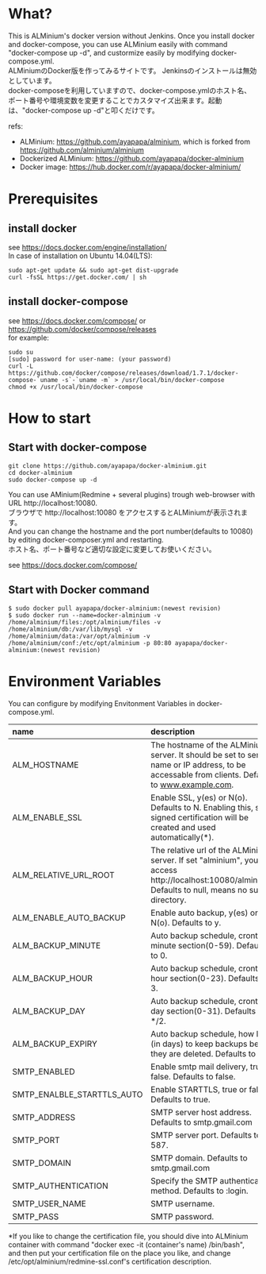 # What?
This is ALMinium's docker version without Jenkins. Once you install docker and docker-compose, you can use ALMinium easily with command "docker-compose up -d", and custormize easily by modifying docker-compose.yml.  
ALMiniumのDocker版を作ってみるサイトです。 Jenkinsのインストールは無効としています。  
docker-composeを利用していますので、docker-compose.ymlのホスト名、ポート番号や環境変数を変更することでカスタマイズ出来ます。起動は、"docker-compose up -d"と叩くだけです。  

refs:  
* ALMinium: https://github.com/ayapapa/alminium, which is forked from https://github.com/alminium/alminium  
* Dockerized ALMinium: https://github.com/ayapapa/docker-alminium  
* Docker image: https://hub.docker.com/r/ayapapa/docker-alminium/  

# Prerequisites
## install docker
see https://docs.docker.com/engine/installation/   
In case of installation on Ubuntu 14.04(LTS):  
```shell
sudo apt-get update && sudo apt-get dist-upgrade
curl -fsSL https://get.docker.com/ | sh
```

## install docker-compose
see https://docs.docker.com/compose/  or https://github.com/docker/compose/releases  
for example:
```shell
sudo su
[sudo] password for user-name: (your password)
curl -L https://github.com/docker/compose/releases/download/1.7.1/docker-compose-`uname -s`-`uname -m` > /usr/local/bin/docker-compose
chmod +x /usr/local/bin/docker-compose
```

# How to start  
## Start with docker-compose
```shell
git clone https://github.com/ayapapa/docker-alminium.git  
cd docker-alminium  
sudo docker-compose up -d  
```
You can use AMinium(Redmine + several plugins) trough web-browser with URL http://localhost:10080.  
ブラウザで http://localhost:10080 をアクセスするとALMiniumが表示されます。  
And you can change the hostname and the port number(defaults to 10080) by editing docker-composer.yml and restarting.  
ホスト名、ポート番号など適切な設定に変更してお使いください。

see https://docs.docker.com/compose/

## Start with Docker command
```shell
$ sudo docker pull ayapapa/docker-alminium:(newest revision)
$ sudo docker run --name=docker-alminium -v /home/alminium/files:/opt/alminium/files -v /home/alminium/db:/var/lib/mysql -v /home/alminium/data:/var/opt/alminium -v /home/alminium/conf:/etc/opt/alminium -p 80:80 ayapapa/docker-alminium:(newest revision)
```

# Environment Variables  
You can configure by modifying Envitonment Variables in docker-compose.yml.  

| name | description |
|:-----|:------------|
| ALM_HOSTNAME | The hostname of the ALMinium server. It should be set to server name or IP address, to be accessable from clients. Defaults to www.example.com. |
| ALM_ENABLE_SSL | Enable SSL, y(es) or N(o). Defaults to N. Enabling this, self-signed certification will be created and used automatically(*). |
| ALM_RELATIVE_URL_ROOT | The relative url of the ALMinium server. If set "alminium", you can access http://localhost:10080/alminium/. Defaults to null, means no sub-directory. |
| ALM_ENABLE_AUTO_BACKUP | Enable auto backup, y(es) or N(o). Defaults to y. | 
| ALM_BACKUP_MINUTE | Auto backup schedule, crontab minute section(0-59). Defaults to 0. |
| ALM_BACKUP_HOUR   | Auto backup schedule, crontab hour section(0-23). Defaults to 3. |
| ALM_BACKUP_DAY    | Auto backup schedule, crontab day section(0-31). Defaults to */2. |
| ALM_BACKUP_EXPIRY | Auto backup schedule, how long (in days) to keep backups before they are deleted. Defaults to 14. |
| SMTP_ENABLED | Enable smtp mail delivery, true or false. Defaults to false. |
| SMTP_ENALBLE_STARTTLS_AUTO | Enable STARTTLS, true or false. Defaults to true. |
| SMTP_ADDRESS | SMTP server host address. Defaults to smtp.gmail.com |
| SMTP_PORT    | SMTP server port. Defaults to 587. |
| SMTP_DOMAIN  | SMTP domain. Defaults to smtp.gmail.com |
| SMTP_AUTHENTICATION | Specify the SMTP authentication method. Defaults to :login. |
| SMTP_USER_NAME | SMTP username. |
| SMTP_PASS      | SMTP password. |

*If you like to change the certification file, you should dive into ALMinium container with command "docker exec -it (container's name) /bin/bash", and then put your certification file on the place you like, and change /etc/opt/alminium/redmine-ssl.conf's certification description.

